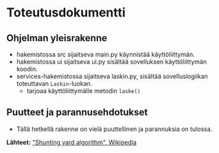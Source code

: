 # Toteutusdokumentti

## Ohjelman yleisrakenne

- hakemistossa src sijaitseva main.py käynnistää käyttöliittymän.
- hakemistossa ui sijaitseva ui.py sisältää sovelluksen käyttöliittymän koodin.
- services-hakemistossa sijaitseva laskin.py, sisältää sovelluslogiikan toteuttavan `Laskin`-luokan.
    - tarjoaa käyttöliittymälle metodin `laske()`

## Puutteet ja parannusehdotukset
- Tällä hetkellä rakenne on vielä puuttellinen ja parannuksia on tulossa.

**Lähteet:** 
["Shunting yard algorithm", Wikipedia](https://en.wikipedia.org/wiki/Shunting_yard_algorithm)
